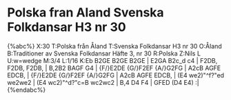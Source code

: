 # Polska fran Aland Svenska Folkdansar H3 nr 30

{%abc%}
X:30
T:Polska från Åland
T:Svenska Folkdansar H3 nr 30
O:Åland
B:Traditioner av Svenska Folkdansar Häfte 3, nr 30
R:Polska
Z:Nils L
U:w=wedge
M:3/4
L:1/16
K:Eb
B2GE B2GE B2GE | E2GA B2c_d c4 | F2DB, F2DB, F2DB, | B,2B2 BAGF G4 |
{F/}E2DE {G/}F2EF {A/}G2FG | A2cB AGFE EDCB, | {F/}E2DE {G/}F2EF {A/}G2FG | A2cB AGFE EDCB, |
(E4 we2)"^f?"ed we2we2 | (E4 wc2)"^d?"c=B wc2wc2 | B,4 D4 F4 | GFED (D4 E4) :|
{%endabc%}
